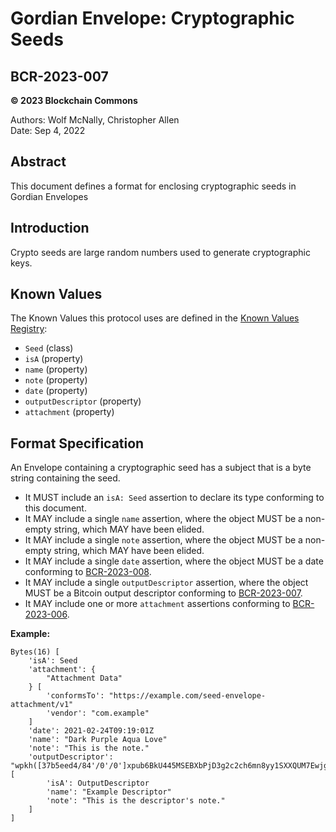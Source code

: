 # Gordian Envelope: Cryptographic Seeds

## BCR-2023-007

**© 2023 Blockchain Commons**

Authors: Wolf McNally, Christopher Allen<br/>
Date: Sep 4, 2022

## Abstract

This document defines a format for enclosing cryptographic seeds in Gordian Envelopes

## Introduction

Crypto seeds are large random numbers used to generate cryptographic keys.

## Known Values

The Known Values this protocol uses are defined in the [Known Values Registry](bcr-2023-002-known-value.md#appendix-a-registry):

* `Seed` (class)
* `isA` (property)
* `name` (property)
* `note` (property)
* `date` (property)
* `outputDescriptor` (property)
* `attachment` (property)

## Format Specification

An Envelope containing a cryptographic seed has a subject that is a byte string containing the seed.

* It MUST include an `isA: Seed` assertion to declare its type conforming to this document.
* It MAY include a single `name` assertion, where the object MUST be a non-empty string, which MAY have been elided.
* It MAY include a single `note` assertion, where the object MUST be a non-empty string, which MAY have been elided.
* It MAY include a single `date` assertion, where the object MUST be a date conforming to [BCR-2023-008](bcr-2023-008-dcbor-date.md).
* It MAY include a single `outputDescriptor` assertion, where the object MUST be a Bitcoin output descriptor conforming to [BCR-2023-007](bcr-2023-007-envelope-output-desc.md).
* It MAY include one or more `attachment` assertions conforming to [BCR-2023-006](bcr-2023-006-envelope-attachment.md).

**Example:**

```
Bytes(16) [
    'isA': Seed
    'attachment': {
        "Attachment Data"
    } [
        'conformsTo': "https://example.com/seed-envelope-attachment/v1"
        'vendor': "com.example"
    ]
    'date': 2021-02-24T09:19:01Z
    'name': "Dark Purple Aqua Love"
    'note': "This is the note."
    'outputDescriptor': "wpkh([37b5eed4/84'/0'/0']xpub6BkU445MSEBXbPjD3g2c2ch6mn8yy1SXXQUM7EwjgYiq6Wt1NDwDZ45npqWcV8uQC5oi2gHuVukoCoZZyT4HKq8EpotPMqGqxdZRuapCQ23/<0;1>/*)" [
        'isA': OutputDescriptor
        'name': "Example Descriptor"
        'note': "This is the descriptor's note."
    ]
]
```
